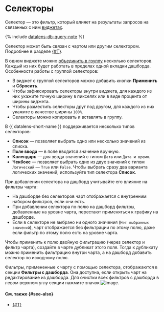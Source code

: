 # Селекторы

Селектор — это фильтр, который влияет на результаты запросов на связанных с ним [виджетах](./widget.md).


{% include [datalens-db-query-note](../../_includes/datalens/datalens-db-query-note.md) %}


Селектор может быть связан с чартом или другим селектором. Подробнее в разделе [{#T}](./link.md).

В одном виджете можно [объединить в группу](../operations/dashboard/add-selector.md) несколько селекторов. Каждый из них будет работать в пределах одной вкладки дашборда. Особенности работы с группой селекторов:
* В виджет с группой селекторов можно добавить кнопки **Применить** и **Сбросить**.
* Чтобы зафиксировать селекторы внутри виджета, для каждого из них укажите точную ширину в пикселях или в виде процента от ширины виджета.
* Чтобы разместить селекторы друг под другом, для каждого из них укажите в качестве ширины `100%`.
* Селекторы можно копировать и вставлять в группу.

В {{ datalens-short-name }} поддерживается несколько типов селекторов:

* **Список** — позволяет выбрать одно или несколько значений из списка.
* **Поле ввода** — в поле вводится значение вручную.
* **Календарь** — для ввода значений с типом `Дата` или `Дата и время`.
* **Чекбокс** — позволяет выбрать одно из двух значений с типом `Логический` — `True` или `False`. Чтобы выбрать сразу два варианта логических значений, используйте тип селектора **Список**.


При добавлении селектора на дашборд учитывайте его влияние на фильтры чарта:

* На дашборде без селекторов чарт отображается с внутренним набором фильтров, если они есть.
* При добавлении селектора по полю на дашборд фильтры, добавленные на уровне чарта, перестают применяться к графику на дашборде.
* Если в селекторе не выбрано ни одного значения (`Нет выбранных значений`), чарт отображается без фильтрации по этому полю, даже если фильтр по этому полю есть на уровне чарта.

Чтобы применить к полю двойную фильтрацию (через селектор и фильтр чарта), создайте в чарте дубликат этого поля. Тогда к дубликату можно применить фильтрацию внутри чарта, а на дашборд добавить селектор по исходному полю.

Фильтры, примененные к чарту с помощью селектора, отображаются в секции **Фильтры с дашборда**. Она доступна, если открыть чарт на редактирование из дашборда. Для очистки всех фильтров с дашборда в левом верхнем углу секции нажмите значок ![image](../../_assets/console-icons/trash-bin.svg).

#### См. также {#see-also}

* [{#T}](../operations/dashboard/add-selector.md)
